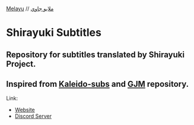 [Melayu](README.md) // [ملايو جاوي](README_ms.md)

# Shirayuki Subtitles

Repository for subtitles translated by Shirayuki Project.
---
Inspired from [Kaleido-subs](https://github.com/Kaleido-subs) and [GJM](https://github.com/Fyurie/gjmbatchscripts) repository.
---
Link:<br>
- [Website][laman]
- [Discord Server][discord]<br>


[laman]: https://shirayukiproject.blogspot.com/
[discord]: https://discord.gg/3JKbgVb
